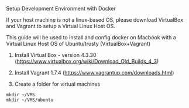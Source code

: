 Setup Development Environment with Docker

If your host machine is not a linux-based OS, please download VirtualBox and Vagrant to setup a Virtual Linux Host OS.

This guide will be used to install and config docker on Macbook with a Virtual Linux Host OS of Ubuntu/trusty (VirtualBox+Vagrant)

1. Install Virtual Box - version 4.3.30 (https://www.virtualbox.org/wiki/Download_Old_Builds_4_3)

2. Install Vagrant 1.7.4 (https://www.vagrantup.com/downloads.html)

3. Create a folder for virtual machines

```
mkdir ~/VMS
mkdir ~/VMS/ubuntu
```